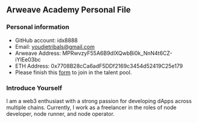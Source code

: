 ## Arweave Academy Personal File

### Personal information
- GitHub account: idx8888
- Email: youdietribals@gmail.com
- Arweave Address: MPRwvzyF55A6B9dIXQwbBi0k_NnN4t6CZ-iYIEe03bc
- ETH Address: 0x7708B28cCa6adF5DDf2169c3454d52419C25e179
- Please finish this [form](https://docs.google.com/forms/d/e/1FAIpQLSfWA5fIIcBgmRppm3jNz5vmf9Mai_QMVil-2pO4r7YKn_Zhtw/viewform?usp=sf_link) to join in the talent pool.

### Introduce Yourself
I am a web3 enthusiast with a strong passion for developing dApps across multiple chains. Currently, I work as a freelancer in the roles of node developer, node runner, and node operator.
